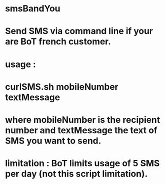 # smsBandYou

# Send SMS via command line if your are BoT french customer.
# usage :
# curlSMS.sh mobileNumber textMessage
#
# where mobileNumber is the recipient number and textMessage the text of SMS you want to send.
# limitation : BoT limits usage of 5 SMS per day (not this script limitation).
